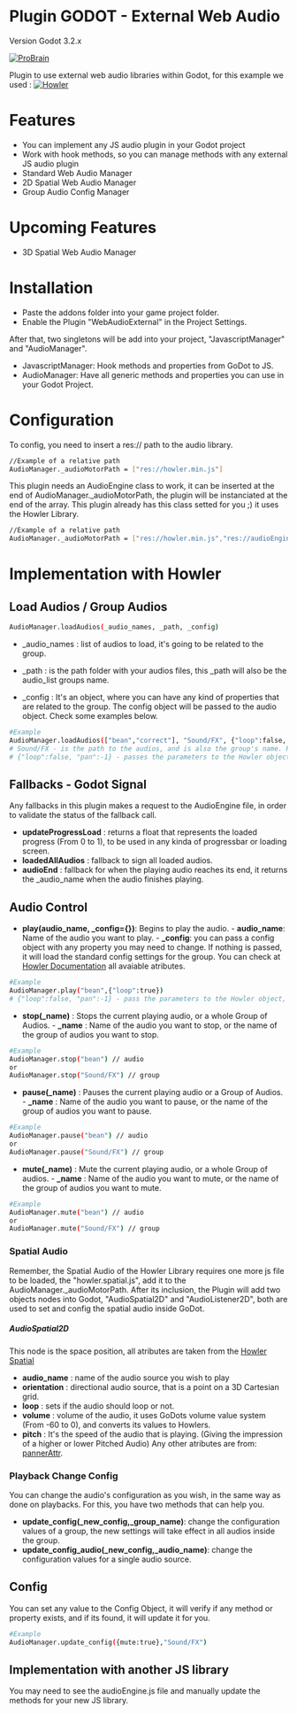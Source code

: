 # Plugin GODOT - External Web Audio
Version Godot 3.2.x

[![ProBrain](./poweredby-probrain.jpg)](https://probrain.com.br)

Plugin to use external web audio libraries within Godot, for this example we used : [![Howler](./howler.png)](https://howler.js)

# Features
 - You can implement any JS audio plugin in your Godot project
 - Work with hook methods, so you can manage methods with any external JS audio plugin
 - Standard Web Audio Manager
 - 2D Spatial Web Audio Manager
 - Group Audio Config Manager

# Upcoming Features
 - 3D Spatial Web Audio Manager

# Installation
- Paste the addons folder into your game project folder.
- Enable the Plugin "WebAudioExternal" in the Project Settings.

After that, two singletons will be add into your project, "JavascriptManager" and "AudioManager".
- JavascriptManager: Hook methods and properties from GoDot to JS.
- AudioManager: Have all generic methods and properties you can use in your Godot Project.

# Configuration
To config, you need to insert a res:// path to the audio library.
```sh
//Example of a relative path
AudioManager._audioMotorPath = ["res://howler.min.js"]
```
This plugin needs an AudioEngine class to work, it can be inserted at the end of AudioManager._audioMotorPath, the plugin will be instanciated at the end of the array. This plugin already has this class setted for you ;) it uses the Howler Library.
```sh
//Example of a relative path
AudioManager._audioMotorPath = ["res://howler.min.js","res://audioEngine.js"]
```
# Implementation with Howler
## Load Audios / Group Audios
```sh
AudioManager.loadAudios(_audio_names, _path, _config)
```
- _audio_names : list of audios to load, it's going to be related to the group.
- _path : is the path folder with your audios files, this _path will also be the audio_list groups name.

- _config : It's an object, where you can have any kind of properties that are related to the group. The config object will be passed to the audio object. Check some examples below.
```sh
#Example
AudioManager.loadAudios(["bean","correct"], "Sound/FX", {"loop":false, "pan":-1})
# Sound/FX - is the path to the audios, and is also the group's name. Remember, the path it's reffer to exported project folder, so the audios need to be inside manualy on exported folder.
# {"loop":false, "pan":-1} - passes the parameters to the Howler object, and loads the audio within that configuration.
```
## Fallbacks - Godot Signal
Any fallbacks in this plugin makes a request to the AudioEngine file, in order to validate the status of the fallback call.
- **updateProgressLoad** : returns a float that represents the loaded progress (From 0 to 1), to be used in any kinda of progressbar or loading screen.
- **loadedAllAudios** : fallback to sign all loaded audios.
- **audioEnd** : fallback for when the playing audio reaches its end, it returns the _audio_name when the audio finishes playing.

## Audio Control
- **play(audio_name, _config={})**: Begins to play the audio.
        - **audio_name**: Name of the audio you want to play.
        - **_config**: you can pass a config object with any property you may need to change. If nothing is passed, it will load the standard config settings for the group. You can check at [Howler Documentation](https://github.com/goldfire/howler.js#plugin-spatial) all avaiable atributes.
```sh
#Example
AudioManager.play("bean",{"loop":true})
# {"loop":false, "pan":-1} - pass the parameters to the Howler object, and loads the audio with that configuration.
```

- **stop(_name)** : Stops the current playing audio, or a whole Group of Audios.
        - **_name** : Name of the audio you want to stop, or the name of the group of audios you want to stop.
```sh
#Example
AudioManager.stop("bean") // audio
or
AudioManager.stop("Sound/FX") // group
```

- **pause(_name)** : Pauses the current playing audio or a Group of Audios.
        - **_name** : Name of the audio you want to pause, or the name of the group of audios you want to pause.
```sh
#Example
AudioManager.pause("bean") // audio
or
AudioManager.pause("Sound/FX") // group
```

- **mute(_name)** : Mute the current playing audio, or a whole Group of audios.
        - **_name** : Name of the audio you want to mute, or the name of the group of audios you want to mute.
```sh
#Example
AudioManager.mute("bean") // audio
or
AudioManager.mute("Sound/FX") // group
```

### Spatial Audio
Remember, the Spatial Audio of the Howler Library requires one more js file to be loaded, the "howler.spatial.js", add it to the AudioManager._audioMotorPath. After its inclusion, the Plugin will add two objects nodes into Godot, "AudioSpatial2D" and "AudioListener2D", both are used to set and config the spatial audio inside GoDot.
##### AudioSpatial2D
This node is the space position, all atributes are taken from the [Howler Spatial](https://github.com/goldfire/howler.js#plugin-spatial)
- **audio_name** : name of the audio source you wish to play
- **orientation** : directional audio source, that is a point on a 3D Cartesian grid.
- **loop** : sets if the audio should loop or not.
- **volume** : volume of the audio, it uses GoDots volume value system (From -60 to 0), and converts its values to Howlers.
- **pitch** : It's the speed of the audio that is playing. (Giving the impression of a higher or lower Pitched Audio)
Any other atributes are from: [pannerAttr](https://github.com/goldfire/howler.js#pannerattro-id).

### Playback Change Config
You can change the audio's configuration as you wish, in the same way as done on playbacks. For this, you have two methods that can help you.
- **update_config(_new_config,_group_name)**: change the configuration values of a group, the new settings will take effect in all audios inside the group. 
- **update_config_audio(_new_config,_audio_name)**: change the configuration values for a single audio source.

## Config
You can set any value to the Config Object, it will verify if any method or property exists, and if its found, it will update it for you.
```sh
#Example
AudioManager.update_config({mute:true},"Sound/FX")
```

## Implementation with another JS library
You may need to see the audioEngine.js file and manually update the methods for your new JS library. 